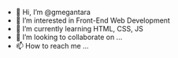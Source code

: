 - 👋 Hi, I’m @gmegantara
- 👀 I’m interested in Front-End Web Development
- 🌱 I’m currently learning HTML, CSS, JS
- 💞️ I’m looking to collaborate on ...
- 📫 How to reach me ...

<!---
gmegantara/gmegantara is a ✨ special ✨ repository because its `README.md` (this file) appears on your GitHub profile.
You can click the Preview link to take a look at your changes.
--->
